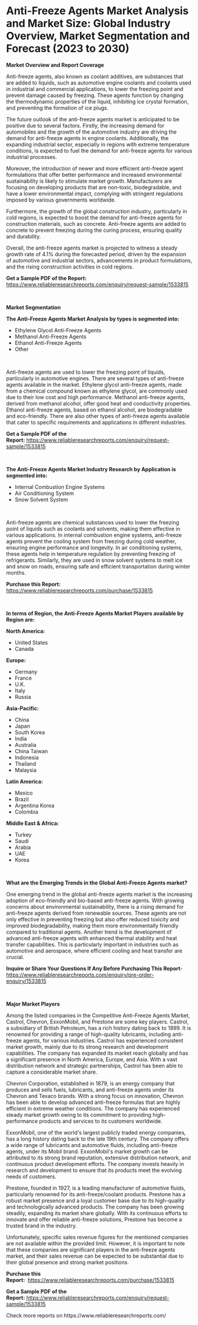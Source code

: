 <p><h1>Anti-Freeze Agents Market Analysis and Market Size: Global Industry Overview, Market Segmentation and Forecast (2023 to 2030)</h1></p><p><strong>Market Overview and Report Coverage</strong></p>
<p><p>Anti-freeze agents, also known as coolant additives, are substances that are added to liquids, such as automotive engine coolants and coolants used in industrial and commercial applications, to lower the freezing point and prevent damage caused by freezing. These agents function by changing the thermodynamic properties of the liquid, inhibiting ice crystal formation, and preventing the formation of ice plugs.</p><p>The future outlook of the anti-freeze agents market is anticipated to be positive due to several factors. Firstly, the increasing demand for automobiles and the growth of the automotive industry are driving the demand for anti-freeze agents in engine coolants. Additionally, the expanding industrial sector, especially in regions with extreme temperature conditions, is expected to fuel the demand for anti-freeze agents for various industrial processes.</p><p>Moreover, the introduction of newer and more efficient anti-freeze agent formulations that offer better performance and increased environmental sustainability is likely to stimulate market growth. Manufacturers are focusing on developing products that are non-toxic, biodegradable, and have a lower environmental impact, complying with stringent regulations imposed by various governments worldwide.</p><p>Furthermore, the growth of the global construction industry, particularly in cold regions, is expected to boost the demand for anti-freeze agents for construction materials, such as concrete. Anti-freeze agents are added to concrete to prevent freezing during the curing process, ensuring quality and durability.</p><p>Overall, the anti-freeze agents market is projected to witness a steady growth rate of 4.1% during the forecasted period, driven by the expansion of automotive and industrial sectors, advancements in product formulations, and the rising construction activities in cold regions.</p></p>
<p><strong>Get a Sample PDF of the Report:</strong> <a href="https://www.reliableresearchreports.com/enquiry/request-sample/1533815">https://www.reliableresearchreports.com/enquiry/request-sample/1533815</a></p>
<p>&nbsp;</p>
<p><strong>Market Segmentation</strong></p>
<p><strong>The Anti-Freeze Agents Market Analysis by types is segmented into:</strong></p>
<p><ul><li>Ethylene Glycol Anti-Freeze Agents</li><li>Methanol Anti-Freeze Agents</li><li>Ethanol Anti-Freeze Agents</li><li>Other</li></ul></p>
<p>&nbsp;</p>
<p><p>Anti-freeze agents are used to lower the freezing point of liquids, particularly in automotive engines. There are several types of anti-freeze agents available in the market. Ethylene glycol anti-freeze agents, made from a chemical compound known as ethylene glycol, are commonly used due to their low cost and high performance. Methanol anti-freeze agents, derived from methanol alcohol, offer good heat and conductivity properties. Ethanol anti-freeze agents, based on ethanol alcohol, are biodegradable and eco-friendly. There are also other types of anti-freeze agents available that cater to specific requirements and applications in different industries.</p></p>
<p><strong>Get a Sample PDF of the Report:</strong>&nbsp;<a href="https://www.reliableresearchreports.com/enquiry/request-sample/1533815">https://www.reliableresearchreports.com/enquiry/request-sample/1533815</a></p>
<p>&nbsp;</p>
<p><strong>The Anti-Freeze Agents Market Industry Research by Application is segmented into:</strong></p>
<p><ul><li>Internal Combustion Engine Systems</li><li>Air Conditioning System</li><li>Snow Solvent System</li></ul></p>
<p>&nbsp;</p>
<p><p>Anti-freeze agents are chemical substances used to lower the freezing point of liquids such as coolants and solvents, making them effective in various applications. In internal combustion engine systems, anti-freeze agents prevent the cooling system from freezing during cold weather, ensuring engine performance and longevity. In air conditioning systems, these agents help in temperature regulation by preventing freezing of refrigerants. Similarly, they are used in snow solvent systems to melt ice and snow on roads, ensuring safe and efficient transportation during winter months.</p></p>
<p><strong>Purchase this Report:</strong>&nbsp; <a href="https://www.reliableresearchreports.com/purchase/1533815">https://www.reliableresearchreports.com/purchase/1533815</a></p>
<p>&nbsp;</p>
<p><strong>In terms of Region, the Anti-Freeze Agents Market Players available by Region are:</strong></p>
<p>
    <p> <strong> North America: </strong>
        <ul>
            <li>United States</li>
            <li>Canada</li>
        </ul>
        </p> 
    <p> <strong> Europe: </strong>
        <ul>
            <li>Germany</li>
            <li>France</li>
            <li>U.K.</li>
            <li>Italy</li>
            <li>Russia</li>
        </ul>
        </p> 
    <p> <strong> Asia-Pacific: </strong>
        <ul>
            <li>China</li>
            <li>Japan</li>
            <li>South Korea</li>
            <li>India</li>
            <li>Australia</li>
            <li>China Taiwan</li>
            <li>Indonesia</li>
            <li>Thailand</li>
            <li>Malaysia</li>
        </ul>
        </p> 
    <p> <strong> Latin America: </strong>
        <ul>
            <li>Mexico</li>
            <li>Brazil</li>
            <li>Argentina Korea</li>
            <li>Colombia</li>
        </ul>
        </p> 
    <p> <strong> Middle East & Africa: </strong>
        <ul>
            <li>Turkey</li>
            <li>Saudi</li>
            <li>Arabia</li>
            <li>UAE</li>
            <li>Korea</li>
        </ul>
    </p>
    </p>
<p>&nbsp;</p>
<p><strong>What are the Emerging Trends in the Global Anti-Freeze Agents market?</strong></p>
<p><p>One emerging trend in the global anti-freeze agents market is the increasing adoption of eco-friendly and bio-based anti-freeze agents. With growing concerns about environmental sustainability, there is a rising demand for anti-freeze agents derived from renewable sources. These agents are not only effective in preventing freezing but also offer reduced toxicity and improved biodegradability, making them more environmentally friendly compared to traditional agents. Another trend is the development of advanced anti-freeze agents with enhanced thermal stability and heat transfer capabilities. This is particularly important in industries such as automotive and aerospace, where efficient cooling and heat transfer are crucial.</p></p>
<p><strong>Inquire or Share Your Questions If Any Before Purchasing This Report</strong>- <a href="https://www.reliableresearchreports.com/enquiry/pre-order-enquiry/1533815">https://www.reliableresearchreports.com/enquiry/pre-order-enquiry/1533815</a></p>
<p>&nbsp;</p>
<p><strong>Major Market Players</strong></p>
<p><p>Among the listed companies in the Competitive Anti-Freeze Agents Market, Castrol, Chevron, ExxonMobil, and Prestone are some key players. Castrol, a subsidiary of British Petroleum, has a rich history dating back to 1899. It is renowned for providing a range of high-quality lubricants, including anti-freeze agents, for various industries. Castrol has experienced consistent market growth, mainly due to its strong research and development capabilities. The company has expanded its market reach globally and has a significant presence in North America, Europe, and Asia. With a vast distribution network and strategic partnerships, Castrol has been able to capture a considerable market share.</p><p>Chevron Corporation, established in 1879, is an energy company that produces and sells fuels, lubricants, and anti-freeze agents under its Chevron and Texaco brands. With a strong focus on innovation, Chevron has been able to develop advanced anti-freeze formulas that are highly efficient in extreme weather conditions. The company has experienced steady market growth owing to its commitment to providing high-performance products and services to its customers worldwide.</p><p>ExxonMobil, one of the world's largest publicly traded energy companies, has a long history dating back to the late 19th century. The company offers a wide range of lubricants and automotive fluids, including anti-freeze agents, under its Mobil brand. ExxonMobil's market growth can be attributed to its strong brand reputation, extensive distribution network, and continuous product development efforts. The company invests heavily in research and development to ensure that its products meet the evolving needs of customers.</p><p>Prestone, founded in 1927, is a leading manufacturer of automotive fluids, particularly renowned for its anti-freeze/coolant products. Prestone has a robust market presence and a loyal customer base due to its high-quality and technologically advanced products. The company has been growing steadily, expanding its market share globally. With its continuous efforts to innovate and offer reliable anti-freeze solutions, Prestone has become a trusted brand in the industry.</p><p>Unfortunately, specific sales revenue figures for the mentioned companies are not available within the provided limit. However, it is important to note that these companies are significant players in the anti-freeze agents market, and their sales revenue can be expected to be substantial due to their global presence and strong market positions.</p></p>
<p><strong>Purchase this Report:</strong>&nbsp;&nbsp;<a href="https://www.reliableresearchreports.com/purchase/1533815">https://www.reliableresearchreports.com/purchase/1533815</a></p>
<p></p>
<p><strong>Get a Sample PDF of the Report:</strong>&nbsp;<a href="https://www.reliableresearchreports.com/enquiry/request-sample/1533815">https://www.reliableresearchreports.com/enquiry/request-sample/1533815</a></p>
<p>Check more reports on https://www.reliableresearchreports.com/</p>